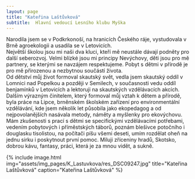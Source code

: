 ```yaml
---
layout: page
title: "Kateřina Laštůvková"
subtitle:  Hlavní vedoucí Lesního klubu Myška
---
```


Narodila jsem se v Podkrkonoší, na hranicích Českého ráje, vystudovala v Brně agroekologii a usadila se v Letovicích.  
Největší školou jsou mi naši dva kluci, kteří mě neustále dávají podněty pro další seberozvoj. Velmi blízké jsou mi principy Nevýchovy, děti jsou pro mě partnery, se kterými se navzájem respektujeme. Pobyt s dětmi v přírodě je pro mě přirozenou a nezbytnou součástí života.   
Od dětství můj život formoval skautský svět, vedla jsem skautský oddíl v Lomnici nad Popelkou a později v Semilech, v současnosti vedu oddíl benjamínků v Letovicích a lektoruji na skautských vzdělávacích akcích.  
Dalším výrazným činitelem, který formoval můj vztah k dětem a přírodě, byla práce na Lipce, brněnském školském zařízení pro environmentální vzdělávání, kde jsem několik let působila jako ekopedagog a od nejpovolanějších nasávala  metody, náměty a myšlenky pro ekovýchovu.  
Mám zkušenosti s prací s dětmi se specifickými vzdělávacími potřebami, vedením pobytových i příměstských táborů, poznám blešivce potočního i douglasku tisolistou, na počítači píšu všemi deseti, umím rozdělat oheň na jednu sirku i poskytnout první pomoc. Miluji zříceniny hradů, Skotsko, dobrou kávu, fantasy, práci, která je za mnou vidět, a sukně.


{% include image.html
            img="assets/img_pages/K_Lastuvkova/res_DSC09247.jpg"
            title="Kateřina Laštůvková"
            caption="Kateřina Laštůvková" 
            %}

